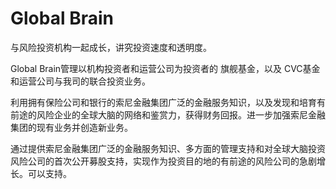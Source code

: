 # Global Brain

与风险投资机构一起成长，讲究投资速度和透明度。

Global Brain管理以机构投资者和运营公司为投资者的
旗舰基金，以及
CVC基金和运营公司与我司的联合投资业务。

利用拥有保险公司和银行的索尼金融集团广泛的金融服务知识，以及发现和培育有前途的风险企业的全球大脑的网络和鉴赏力，获得财务回报。进一步加强索尼金融集团的现有业务并创造新业务。

通过提供索尼金融集团广泛的金融服务知识、多方面的管理支持和对全球大脑投资风险公司的首次公开募股支持，实现作为投资目的地的有前途的风险公司的急剧增长。可以支持。
